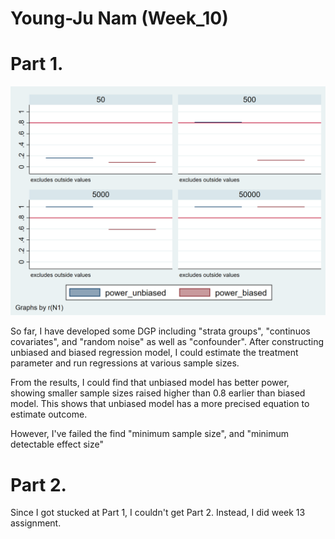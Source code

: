# Young-Ju Nam (Week_10)


Part 1. 
===================

![Power](img/Power_table.PNG)

So far, I have developed some DGP including "strata groups", "continuos covariates", and "random noise" as well as "confounder". After constructing unbiased and biased regression model, I could estimate the treatment parameter and run regressions at various sample sizes.

From the results, I could find that unbiased model has better power, showing smaller sample sizes raised higher than 0.8 earlier than biased model. This shows that unbiased model has a more precised equation to estimate outcome. 

However, I've failed the find "minimum sample size", and "minimum detectable effect size"


Part 2.
===================

Since I got stucked at Part 1, I couldn't get Part 2. Instead, I did week 13 assignment.